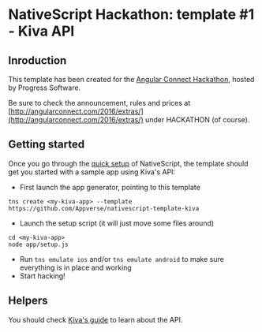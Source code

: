 # NativeScript Hackathon: template #1 - Kiva API

## Inroduction
This template has been created for the [Angular Connect Hackathon](http://angularconnect.com/2016/extras/), hosted by Progress Software.

Be sure to check the announcement, rules and prices at [http://angularconnect.com/2016/extras/](http://angularconnect.com/2016/extras/) under HACKATHON (of course).

## Getting started

Once you go through the [quick setup](http://docs.nativescript.org/angular/start/quick-setup.html) of NativeScript, the template should get you started with a sample app using Kiva's API:

- First launch the app generator, pointing to this template
```
tns create <my-kiva-app> --template https://github.com/Appverse/nativescript-template-kiva
```
- Launch the setup script (it will just move some files around)
```
cd <my-kiva-app>
node app/setup.js
```
- Run ```tns emulate ios``` and/or ```tns emulate android``` to make sure everything is in place and working
- Start hacking!

## Helpers
You should check [Kiva's guide](https://build.kiva.org/) to learn about the API.